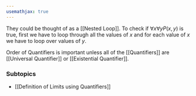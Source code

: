 ```yaml
---
usemathjax: true
---
```


They could be thought of as a [[Nested Loop]].
To check if $\forall x \forall y P(x, y)$ is true, first we have to loop through all the values of $x$ and for each value of $x$ we have to loop over values of $y$.

Order of Quantifiers is important unless all of the [[Quantifiers]] are [[Universal Quantifier]] or [[Existential Quantifier]].

### Subtopics
- [[Definition of Limits using Quantifiers]]

